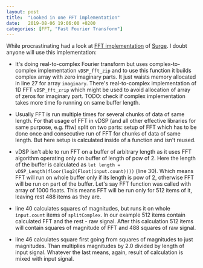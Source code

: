 ```yaml
---
layout: post
title:  "Looked in one FFT implementation"
date:   2019-08-06 19:06:00 +0200
categories: [FFT, "Fast Fourier Transform"]
---
```

While procrastinating had a look at [FFT implementation](https://github.com/mattt/Surge/blob/master/Sources/Surge/FFT.swift) of [Surge](https://github.com/mattt/Surge/). I doubt anyone will use this implementation:

* It's doing real-to-complex Fourier transform but uses complex-to-complex implementation `vDSP_fft_zip` and to use this function it builds complex array with zero imaginary parts. It just waists memory allocated in line 27 for array `imaginary`. There's real-to-complex implementation of 1D FFT `vDSP_fft_zrip` which might be used to avoid allocation of array of zeros for imaginary part. TODO: check if complex implementation takes more time fo running on same buffer length.

* Usually FFT is run multiple times for several chunks of data of same length. For that usage of FFT in vDSP (and all other effective libraries for same purpose, e.g. fftw) split on two parts: setup of FFT which has to be done once and consecutive run of FFT for chunks of data of same length. But here setup is calculated inside of a function and isn't reused.

* vDSP isn't able to run FFT on a buffer of arbitrary length as it uses FFT algorithm operating only on buffer of length of pow of 2. Here the length of the buffer is calculated as `let length = vDSP_Length(floor(log2(Float(input.count))))` (line 30). Which means FFT will run on whole buffer only if its length is pow of 2, otherwise FFT will be run on part of the buffer. Let's say FFT function was called with array of 1000 floats. This means FFT will be run only for 512 items of it, leaving rest 488 items as they are.

* line 40 calculates squares of magnitudes, but runs it on whole `input.count` items of `splitComplex`. In our example 512 items contain calculated FFT and the rest - raw signal. After this calculation 512 items will contain squares of magnitude of FFT and 488 squares of raw signal.

* line 46 calculates square first going from squares of magnitudes to just magnitudes. Than multiplies magnitudes by 2.0 divided by length of input signal. Whatever the last means, again, result of calculation is mixed with input signal.

